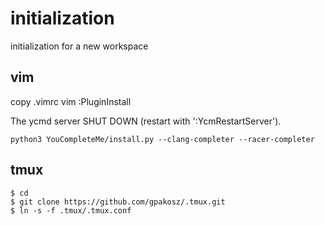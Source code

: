 # initialization
initialization for a new workspace

## vim
copy .vimrc
vim :PluginInstall

The ycmd server SHUT DOWN (restart with ':YcmRestartServer').

	python3 YouCompleteMe/install.py --clang-completer --racer-completer

## tmux

	$ cd
	$ git clone https://github.com/gpakosz/.tmux.git
	$ ln -s -f .tmux/.tmux.conf
